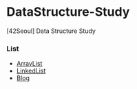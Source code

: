 # DataStructure-Study
[42Seoul] Data Structure Study

### List
- [ArrayList](./List/arraylist.c)
- [LinkedList](./List/linkedlist.c)
- [Blog](https://velog.io/@minjune8506/list)


